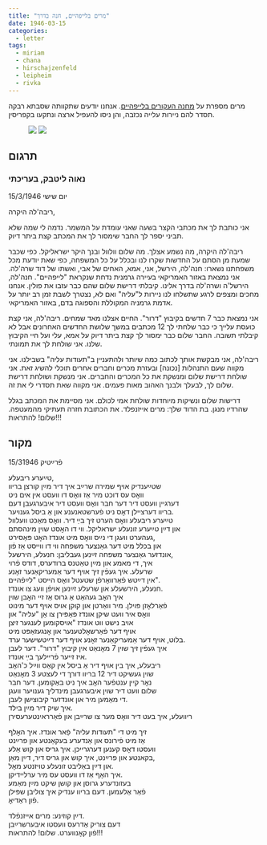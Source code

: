 ```yaml
---
title: "מרים בלייפהיים, חנה בדרך"
date: 1946-03-15
categories:
  - letter
tags:
  - miriam
  - chana
  - hirschajzenfeld
  - leipheim
  - rivka
---
```


מרים מספרת על [מחנה העקורים בלייפהיים](https://he.wikipedia.org/wiki/%D7%9C%D7%99%D7%99%D7%A4%D7%94%D7%99%D7%99%D7%9D#%D7%9E%D7%97%D7%A0%D7%94_%D7%94%D7%A2%D7%A7%D7%95%D7%A8%D7%99%D7%9D_%D7%91%D7%9C%D7%99%D7%99%D7%A4%D7%94%D7%99%D7%99%D7%9D).
אנחנו יודעים שתקוותה שסבתא רבקה תסדר להם ניירות עלייה נכזבה, והן ניסו להעפיל ארצה ונתקעו בקפריסין.

<figure class="half">
    <a  href="/pupko-papers/assets/images/1946-03-15-miriam-leipheim-1.jpg">
    <img src="/pupko-papers/assets/images/1946-03-15-miriam-leipheim-1.jpg"></a>
    <a  href="/pupko-papers/assets/images/1946-03-15-miriam-leipheim-2.jpg">
    <img src="/pupko-papers/assets/images/1946-03-15-miriam-leipheim-2.jpg"></a>
</figure>

## תרגום
### נאוה ליטבק, בעריכתי

יום שישי 15/3/1946

ריבה'לה היקרה,

אני כותבת לך את מכתבי הקצר בשעה שאני עומדת על המשמר.
נדמה לי שמה שלא תביני יספר לך החבר שימסור לך את המכתב קצת ביתר דיוק.

ריבה'לה היקרה, מה נשמע אצלך. מה שלום וולוול ובנך היקר ישראליקל.
כפי שכבר שמעת מן הסתם על החדשות שקרו לנו ובכלל על כל המשפחה, כפי שאת יודעת
מכל משפחתנו נשארו: חנה'לה, הירשל, אני, אמא, האחים של אבי, ואשתו של דוד שרה'לה.
אני נמצאת באזור האמריקאי בעיירה גרמנית נדחת שנקראת "לייפהיים".
חנה'לה, הירשל'ה ושרה'לה בדרך אלינו. קיבלתי דרישת שלום שהם כבר עזבו את פולין. אנחנו
מחכים ומצפים לרגע שתשלחו לנו ניירות ל"עליה" ואם לא, נצטרך לשבת זמן רב יותר על
אדמת גרמניה המקוללת והספוגה בדם, באזור האמריקאי.

אני נמצאת כבר 7 חדשים בקיבוץ "דרור". החיים אצלנו מאד שמחים.
ריבה'לה, אני קצת כועסת עלייך כי כבר שלחתי לך 12 מכתבים במשך שלושת החדשים האחרונים
אבל לא קיבלתי תשובה. החבר שלום כבר ימסור לך קצת ביתר דיוק על אמא, עלי ועל חיי הקיבוץ
שלנו.
אני שולחת לך את תמונתי.

ריבה'לה, אני מבקשת אותך לכתוב כמה שיותר ולהתעניין ב"תעודות עליה" בשבילנו.
אני מקווה שעם התנהלות [נכונה] ובעזרת מכרים וחברים אחרים תוכלי להשיג זאת. אני שולחת
דרישת שלום ומנשקת את כל המכרים והחברים. אני מנשקת ושולחת דרישת שלום לך, לבעלך
ולבנך האהוב מאות פעמים.
אני מקווה שאת תסדרי לי את זה.

דרישות שלום ונשיקות מיוחדות שולחת אמי לכולם. אני מסיימת את המכתב בגלל שהרדיו מנגן.
בת הדוד שלך: מרים אייזנפלד. את הכתובת חזרה תעתיקי מהמעטפה.  שלום! להתראות!!!

## מקור

פֿרײַטיק 15/31946

טײַערע ריבעלע,  
שטײַענדיק אויף שמירה שרײַב איך דיר מײַן קורצן בריוו  
וואׇס עס דוכט מיר אַז וואׇס דו וועסט אין אים ניט  
דערגיין וועסט דיר דער חבר וואׇס וועסט דיר איבערגעבן דעם  
בריוו דערציילן דאׇס ניט פֿערשטאנענע און אַ ביסל גענויער.  
טײַערע ריבעלע וואׇס הערט זיך בײַ דיר. וואׇס מאַכט וועלוול  
און דײַן טײַערע זונעלע ישראליקל. ווי דו האׇסט שוין מינהסתם  
געהערט וועגן די נײַס וואׇס מיט אונדז האׇט פּאַסירט,  
און בכלל מיט דער גאַנצער משפחה ווי דו ווייסט אַז פֿון  
אונדזער גאַנצער משפחה זײַנען געבליבן: חנעלע, הירשעל,  
איך, די מאמע און מײַן טאַטנס ברודערס, דודס פֿרוי  
שרעלע. איך געפֿין זיך אויף דער אַמעריקאַנער זאׇנע  
אין דײַטש פֿאַרוואׇרפֿן שטעטל וואׇס הייסט "לײַפֿהיים".  
חנעלע, הירשעלע און שרעלע זײַנען אויפֿן וועג צו אונדז.  
איך האׇב געהאַט אַ גרוס אַז זיי האׇבן שוין  
פֿאַרלאׇזן פּוילן. מיר וואַרטן און קוקן אויס אויף דער מינוט  
וואׇס איר וועט שיקן אונדז פּאַפּירן צו אַן "עליה" און  
אויב נישט ווט אונדז "אויסקומען לענגער זיצן  
אויף דער פֿאַרשאׇלטענער און אׇנגעזאַפּט מיט  
בלוט, אויף דער אַמעריקאַנער זאׇנע אויף דער דײַטשישער ערד.  
איך געפֿין זיך שוין 7 מאׇנאַט אין קיבוץ "דרור". דער לעבן  
איז זייער פֿריילעך בײַ אונדז.  
ריבעלע, איך בין אויף דיר אַ ביסל אין קאַס ווײַל כ'האׇב  
שוין געשיקט דיר 12 בריוו דורך די לעצטע 3 מאׇנאַט  
נאׇר קיין ענטפֿער האׇב איך ניט באַקומען. דער חבר  
שלום וועט דיר שוין איבערגעבן מינדליך גענויער וועגן  
די מאַמען מיר און אונדזער קיבוצישן לעבן.  
איך שיק דיר מײַן בילד.  
ריוועלע, איך בעט דיר וואׇס מער צו שרײַבן און פֿאַרראינטערעסירן  
  
זיך מיט די "תעודות עליה" פַֿאר אונדז. איך האׇלף  
אַז מיט פֿירונס און אַנדערע בעקאַנטע און פרײַנט  
וועסטו דאׇס קענען דערגרייכן. איך גריס און קוש אַלע  
בקאנטע און פרײַנט, איך קוש און גריס דיר, דײַן מאַן,  
און דײַן באַליבט זונעלע טויזנטע מאׇל.  
 איך האׇף אַז דו וועסט עס מיר ערליידיקן.  
בעזונדערע גרוסן און קושן שיקט מײַן מאַמע  
פֿאַר אַלעמען. דעם בריוו ענדיק איך צוליבן שפּילן  
פֿון ראַדיאׇ.  

דײַן קוזינע: מרים אייזנפֿלד.  
דעם צוריק אַדרעס וועסטו איבערשרײַבן  
פֿון קאׇנווערט. שלום! להתראות!!!  
